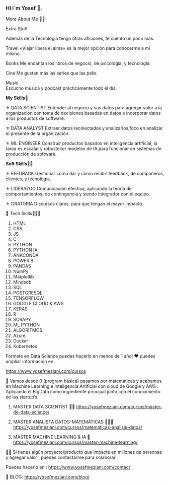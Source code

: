 ### Hi i´m Yosef 👋, 



More About Me 🫶🏼

Extra Stuff

Además de la Tecnología tengo otras aficiones, te cuento un poco más.

Travel 
«Viajar libera el alma» es la mejor opción para conocerme a mí mismo.

Books 
Me encantan los libros de negocio, de psicología, y tecnología.

Cine 
Me gustan más las series que las pelis. 

Music  
Escucho música y podcast prácticamente todo el día.




**My Skills**💁


⚜️ DATA SCIENTIST
Entender al negocio y sus datos para agregar valor a la organización con toma de decisiones basadas en datos e incorporar datos a los productos de software.


⚜️ DATA ANALYST
Extraer datos recolectados y analizarlos,foco en analizar el presente de la organización.


⚜️ ML ENGINEER
Construir productos basados en inteligencia artificial, la tarea es escalar y robustecer modelos de IA para funcionar en sistemas de producción de software.


 **Soft Skills**👀👀

⚜️ FEEDBACK
Gestionar cómo dar y cómo recibir feedback, de compañeros, clientes, y tecnología.


⚜️ LIDERAZGO
Comunicación efectiva, aplicando la teoría de comportamientos, de contingencia y siendo integrador con el equipo.


⚜️ ORATORIA
Discursos claros, para que tengan el mayor impacto.


💠 Tech Skills🤖🤖🤖
01. HTML
02. CSS
03. JS
04. C
05. PYTHON
06. PYTHON IA
07. ANACONDA
08. POWER BI
09. PANDAS
10. NumPy
11. Matplotlib
12. Mindsdb
13. SQL
14. POSTGRESQL
15. TENSORFLOW
16. GOOGLE CLOUD & AWS
17. KERAS
18. R
19. SCRAPY
20. ML PYTHON
21. ALGORITMOS
22. Azure
23. Docker
24. Kubernetes


Fórmate en Data Science puedes hacerlo en menos de 1 año! ❤️ puedes ampliar información en:

https://www.yosefmeziani.com/cursos 

🚀 Vamos desde 0 (program básica) pasamos por matemáticas y acabamos en Machine Learning e Inteligencia Artificial con cloud de Google y AWS . 
Aplicando el BigData como ingrediente principal junto con el conocimiento de las startup’s. 

1. MASTER DATA SCIENTIST 🧑‍💻 
https://yosefmeziani.com/cursos/master-de-data-science/

2. MÁSTER ANALISTA DATOS-MATEMÁTICAS 🧑🏽‍💻
https://yosefmeziani.com/cursos/matematicas-analisis-datos/

3. MÁSTER MACHINE LEARNING & IA 🧠 
https://yosefmeziani.com/cursos/master-machine-learning/


👩‍💼 Si tienes algún proyecto/producto que impacte en millones de personas y agregar valor , puedes contactarme para colaborar. 

Puedes hacerlo en :
https://www.yosefmeziani.com/contact 


📖 BLOG: https://yosefmeziani.com/blog/



<!--
**Yosef-Meziani/Yosef-Meziani** is a ✨ _special_ ✨ repository because its `README.md` (this file) appears on your GitHub profile.

Here are some ideas to get you started:

- 🔭 I’m currently working on ...
- 🌱 I’m currently learning ...
- 👯 I’m looking to collaborate on ...
- 🤔 I’m looking for help with ...
- 💬 Ask me about ...
- 📫 How to reach me: ...
- 😄 Pronouns: ...
- ⚡ Fun fact: ...
-->
